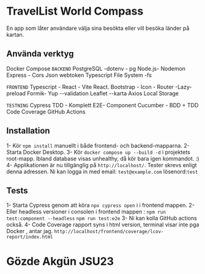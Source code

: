 # TravelList World Compass

En app som låter användare välja sina besökta eller vill besöka länder på kartan.

## Använda verktyg

Docker Compose
`BACKEND`
PostgreSQL -dotenv - pg
Node.js- Nodemon
Express - Cors
Json webtoken
Typescript
File System -fs

`FRONTEND`
Typescript - React - Vite
React. Bootstrap - Icon - Router -Lazy- preload
Formik- Yup --validation
Leaflet --karta
Axios
Local Storage

`TESTNING`
Cypress TDD - Komplett E2E- Component
Cucumber - BDD + TDD
Code Coverage
GitHub Actions

## Installation

1- Kör `npm install` manuellt i både frontend- och backend-mapparna.
2- Starta Docker Desktop.
3- Kör `docker compose up --build -d` i projektets root-mapp. Ibland database visas unhealthy, då kör bara igen kommandot. :)
4- Applikationen är nu tillgänglig på `http://localhost/`. Tester skrevs enligt denna adressen.
Ni kan logga in med
email: `test@example.com`
lösenord:`test`

## Tests

1- Starta Cypress genom att köra `npx cypress open` i i frontend mappen.
2- Eller headless versioner i consolen i frontend mappen :
`npm run test:component --headless`
`npm run test:e2e`
3- Ni kan kolla GitHub actions också.
4- Code Coverage rapport syns i html version, terminal visar inte pga Docker , antar jag.
`http://localhost/frontend/coverage/lcov-report/index.html`

# Gözde Akgün JSU23
